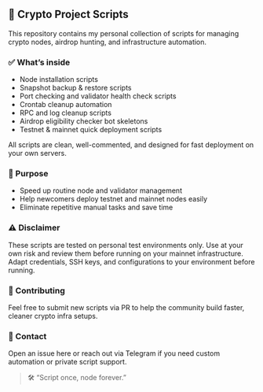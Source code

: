 ## 🚀 Crypto Project Scripts

This repository contains my personal collection of scripts for managing crypto nodes, airdrop hunting, and infrastructure automation.

### ✅ What’s inside

- Node installation scripts
- Snapshot backup & restore scripts
- Port checking and validator health check scripts
- Crontab cleanup automation
- RPC and log cleanup scripts
- Airdrop eligibility checker bot skeletons
- Testnet & mainnet quick deployment scripts

All scripts are clean, well-commented, and designed for fast deployment on your own servers.

### 🎯 Purpose

- Speed up routine node and validator management
- Help newcomers deploy testnet and mainnet nodes easily
- Eliminate repetitive manual tasks and save time

### ⚠️ Disclaimer

These scripts are tested on personal test environments only. Use at your own risk and review them before running on your mainnet infrastructure. Adapt credentials, SSH keys, and configurations to your environment before running.

### 🤝 Contributing

Feel free to submit new scripts via PR to help the community build faster, cleaner crypto infra setups.

### 📩 Contact

Open an issue here or reach out via Telegram if you need custom automation or private script support.

> 🛠️ “Script once, node forever.”
